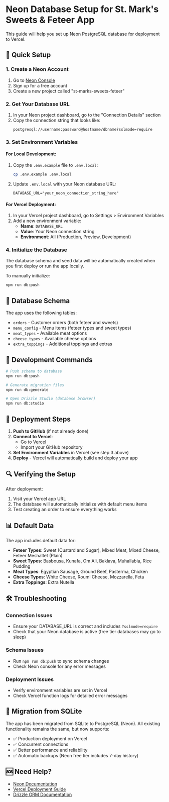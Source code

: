 # Neon Database Setup for St. Mark's Sweets & Feteer App

This guide will help you set up Neon PostgreSQL database for deployment to Vercel.

## 🚀 Quick Setup

### 1. Create a Neon Account
1. Go to [Neon Console](https://console.neon.tech/)
2. Sign up for a free account
3. Create a new project called "st-marks-sweets-feteer"

### 2. Get Your Database URL
1. In your Neon project dashboard, go to the "Connection Details" section
2. Copy the connection string that looks like:
   ```
   postgresql://username:password@hostname/dbname?sslmode=require
   ```

### 3. Set Environment Variables

#### For Local Development:
1. Copy the `.env.example` file to `.env.local`:
   ```bash
   cp .env.example .env.local
   ```
2. Update `.env.local` with your Neon database URL:
   ```
   DATABASE_URL="your_neon_connection_string_here"
   ```

#### For Vercel Deployment:
1. In your Vercel project dashboard, go to Settings > Environment Variables
2. Add a new environment variable:
   - **Name**: `DATABASE_URL`
   - **Value**: Your Neon connection string
   - **Environment**: All (Production, Preview, Development)

### 4. Initialize the Database
The database schema and seed data will be automatically created when you first deploy or run the app locally.

To manually initialize:
```bash
npm run db:push
```

## 📝 Database Schema

The app uses the following tables:
- `orders` - Customer orders (both feteer and sweets)
- `menu_config` - Menu items (feteer types and sweet types)
- `meat_types` - Available meat options
- `cheese_types` - Available cheese options
- `extra_toppings` - Additional toppings and extras

## 🔧 Development Commands

```bash
# Push schema to database
npm run db:push

# Generate migration files
npm run db:generate

# Open Drizzle Studio (database browser)
npm run db:studio
```

## 🚀 Deployment Steps

1. **Push to GitHub** (if not already done)
2. **Connect to Vercel**:
   - Go to [Vercel](https://vercel.com)
   - Import your GitHub repository
3. **Set Environment Variables** in Vercel (see step 3 above)
4. **Deploy** - Vercel will automatically build and deploy your app

## 🔍 Verifying the Setup

After deployment:
1. Visit your Vercel app URL
2. The database will automatically initialize with default menu items
3. Test creating an order to ensure everything works

## 📊 Default Data

The app includes default data for:
- **Feteer Types**: Sweet (Custard and Sugar), Mixed Meat, Mixed Cheese, Feteer Meshaltet (Plain)
- **Sweet Types**: Basbousa, Kunafa, Om Ali, Baklava, Muhallabia, Rice Pudding
- **Meat Types**: Egyptian Sausage, Ground Beef, Pasterma, Chicken
- **Cheese Types**: White Cheese, Roumi Cheese, Mozzarella, Feta
- **Extra Toppings**: Extra Nutella

## 🛠️ Troubleshooting

### Connection Issues
- Ensure your DATABASE_URL is correct and includes `?sslmode=require`
- Check that your Neon database is active (free tier databases may go to sleep)

### Schema Issues
- Run `npm run db:push` to sync schema changes
- Check Neon console for any error messages

### Deployment Issues
- Verify environment variables are set in Vercel
- Check Vercel function logs for detailed error messages

## 🔄 Migration from SQLite

The app has been migrated from SQLite to PostgreSQL (Neon). All existing functionality remains the same, but now supports:
- ✅ Production deployment on Vercel
- ✅ Concurrent connections
- ✅ Better performance and reliability
- ✅ Automatic backups (Neon free tier includes 7-day history)

## 🆘 Need Help?

- [Neon Documentation](https://neon.tech/docs/)
- [Vercel Deployment Guide](https://vercel.com/docs)
- [Drizzle ORM Documentation](https://orm.drizzle.team/)